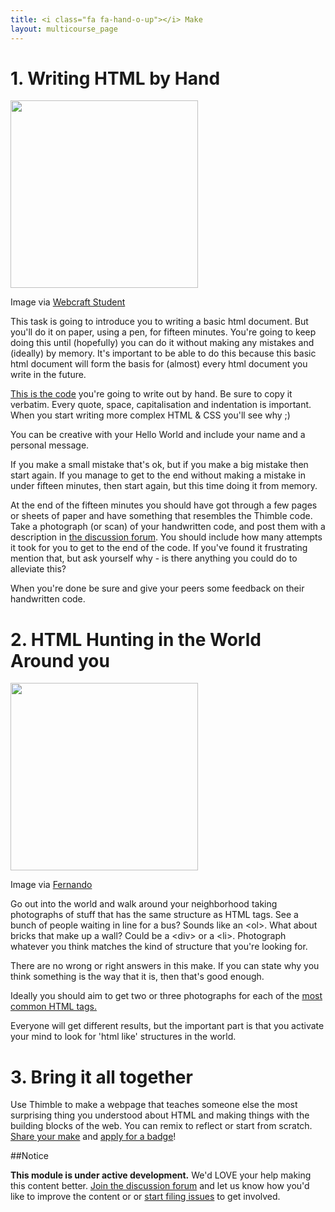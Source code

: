 ```yaml
---
title: <i class="fa fa-hand-o-up"></i> Make
layout: multicourse_page
---
```


<script src="{{site.baseurl}}/js/make-api.js"></script>
<script src="{{site.baseurl}}/js/makeGallery.js"></script>

# 1. Writing HTML by Hand
<div class="attribution">
<a href="http://webcraftstudent.wordpress.com/"><img src="http://webcraftstudent.files.wordpress.com/2013/03/basic-html-code.jpg" width="300px"></a>

<p>Image via <a href="http://webcraftstudent.wordpress.com/">Webcraft Student</a>
</p>
</div>
This task is going to introduce you to writing a basic html document. But you'll do it on paper, using a pen, for fifteen minutes. 
You're going to keep doing this until (hopefully) you can do it without making any mistakes and (ideally) by memory. It's important to be able to do this because this basic html document will form the basis for (almost) every html document you write in the future.
     
<a href="https://laura.makes.org/thimble/MTg5NjIxODg4MA==/my-first-page">This is the code</a> you're going to write out by hand. Be sure to copy it verbatim. Every quote, space, capitalisation and indentation is important. When you start writing more complex HTML & CSS you'll see why ;) 

You can be creative with your Hello World and include your name and a personal message.

If you make a small mistake that's ok, but if you make a big mistake then start again. If you manage to get to the end without making a mistake in under fifteen minutes, then start again, but this time doing it from memory.
     
At the end of the fifteen minutes you should have got through a few pages or sheets of paper and have something that resembles the Thimble code.
Take a photograph (or scan) of your handwritten code, and post them with a description in <a href="http://discourse.webmakerprototypes.org/category/training/html">the discussion forum</a>. You should include how many attempts it took for you to get to the end of the code. If you've found it frustrating mention that, but ask yourself why - is there anything you could do to alleviate this?
     
When you're done be sure and give your peers some feedback on their handwritten code.

# 2. HTML Hunting in the World Around you

<div class="attribution">
<a href="http://friosm101challenges.blogspot.de/2014/06/4-html-hunting-in-world-around-you.html"><img src="http://2.bp.blogspot.com/-Y5LatQMdjDs/U49-s_h4aWI/AAAAAAAAEpw/f5iP10_GzmA/s1600/%28div%29.jpg" width="300px"></a>

<p>Image via <a href="http://friosm101challenges.blogspot.de/">Fernando</a>
</p>
</div>

Go out into the world and walk around your neighborhood taking photographs of stuff that has the same structure as HTML tags.
See a bunch of people waiting in line for a bus? Sounds like an &lt;ol&gt;. What about bricks that make up a wall? Could be a &lt;div&gt; or a &lt;li&gt;. Photograph whatever you think matches the kind of structure that you're looking for.
     
There are no wrong or right answers in this make. If you can state why you think something is the way that it is, then that's good enough.
     
Ideally you should aim to get two or three photographs for each of the <a href="http://www.99lime.com/_bak/topics/you-only-need-10-tags/">most common HTML tags.</a>
          
Everyone will get different results, but the important part is that you activate your mind to look for 'html like' structures in the world.

# 3. Bring it all together
Use Thimble to make a webpage that teaches someone else the most surprising thing you understood about HTML and making things with the building blocks of the web. You can remix to reflect or start from scratch. <a href="http://discourse.webmakerprototypes.org/category/training/html">Share your make</a> and <a href="https://webmaker.org/badges/composing-maker">apply for a badge</a>!

<div class="gallery">
<div class="make-gallery row"></div>
</div>
<script type="text/javascript">
			var gallery = new MakeGallery(
			{
				tagPrefix: "webmaker:template",
				limit: 6
			},
			".make-gallery",
			{
	  		apiURL: "https://makeapi.webmaker.org",
        hidden: ["tags", "description"]
			});
</script>

##Notice
<div class="alert alert-info">
<strong>This module is under active development.</strong> We'd LOVE your help making this content better. <a href="http://discourse.webmakerprototypes.org/category/training/connecting">Join the discussion forum</a> and let us know how you'd like to improve the content or or <a href="https://github.com/mozilla/school-of-webmaking/issues">start filing issues</a> to get involved.
</div>
